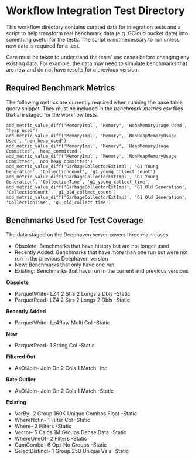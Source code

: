 # Workflow Integration Test Directory

This workflow directory contains curated data for integration tests and a script to help
transform real benchmark data (e.g. GCloud bucket data) into something useful for the
tests.  The script is not necessary to run unless new data is required for a test.

Care must be taken to understand the tests' use cases before changing any existing data.
For example, the data may need to simulate benchmarks that are new and do not have results
for a previous version.


## Required Benchmark Metrics
The following metrics are currently required when running the base table query snippet. They 
must be included in the _benchmark-metrics.csv_ files that are staged for the workflow tests.

```
add_metric_value_diff('MemoryImpl', 'Memory', 'HeapMemoryUsage Used', "heap_used")
add_metric_value_diff('MemoryImpl', 'Memory', 'NonHeapMemoryUsage Used', "non_heap_used")
add_metric_value_diff('MemoryImpl', 'Memory', 'HeapMemoryUsage Committed', 'heap_committed')
add_metric_value_diff('MemoryImpl', 'Memory', 'NonHeapMemoryUsage Committed', 'non_heap_committed')
add_metric_value_diff('GarbageCollectorExtImpl', 'G1 Young Generation', 'CollectionCount', 'g1_young_collect_count')
add_metric_value_diff('GarbageCollectorExtImpl', 'G1 Young Generation', 'CollectionTime', 'g1_young_collect_time')
add_metric_value_diff('GarbageCollectorExtImpl', 'G1 Old Generation', 'CollectionCount', 'g1_old_collect_count')
add_metric_value_diff('GarbageCollectorExtImpl', 'G1 Old Generation', 'CollectionTime', 'g1_old_collect_time')
```

## Benchmarks Used for Test Coverage
The data staged on the Deephaven server covers three main cases
- Obsolete: Benchmarks that have history but are not longer used
- Recently Added: Benchmarks that have more than one run but were not run in the previous Deephaven version
- New: Benchmarks that only have one run
- Existing: Benchmarks that have run in the current and previous versions

**Obsolete**                                    
- ParquetWrite- LZ4 2 Strs 2 Longs 2 Dbls -Static
- ParquetRead- LZ4 2 Strs 2 Longs 2 Dbls -Static

**Recently Added**
- ParquetWrite- Lz4Raw Multi Col -Static

**New**
- ParquetRead- 1 String Col -Static

**Filtered Out**
- AsOfJoin- Join On 2 Cols 1 Match -Inc

**Rate Outlier**
- AsOfJoin- Join On 2 Cols 1 Match -Static

**Existing**
- VarBy- 2 Group 160K Unique Combos Float -Static
- WhereNotIn- 1 Filter Col -Static
- Where- 2 Filters -Static
- Vector- 5 Calcs 1M Groups Dense Data -Static
- WhereOneOf- 2 Filters -Static
- CumCombo- 6 Ops No Groups -Static
- SelectDistinct- 1 Group 250 Unique Vals -Static

